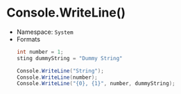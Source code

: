# Console.WriteLine()

* Namespace: `System`
* Formats
  ```c#
  int number = 1;
  sting dummyString = "Dummy String"

  Console.WriteLine("String");
  Console.WriteLine(number);
  Console.WriteLine("{0}, {1}", number, dummyString);
  ```

